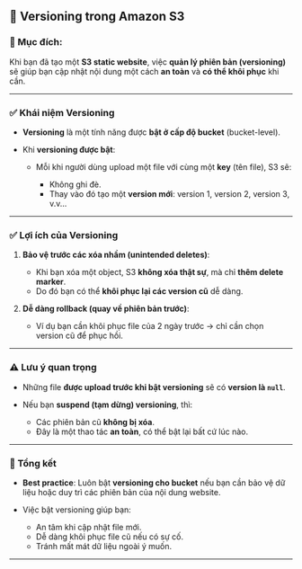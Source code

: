 ## 🔄 **Versioning trong Amazon S3**

### 🎯 Mục đích:

Khi bạn đã tạo một **S3 static website**, việc **quản lý phiên bản (versioning)** sẽ giúp bạn cập nhật nội dung một cách **an toàn** và **có thể khôi phục** khi cần.

---

### ✅ Khái niệm Versioning

* **Versioning** là một tính năng được **bật ở cấp độ bucket** (bucket-level).
* Khi **versioning được bật**:

  * Mỗi khi người dùng upload một file với cùng một **key** (tên file), S3 sẽ:

    * Không ghi đè.
    * Thay vào đó tạo một **version mới**: version 1, version 2, version 3, v.v...

---

### ✅ Lợi ích của Versioning

1. **Bảo vệ trước các xóa nhầm (unintended deletes)**:

   * Khi bạn xóa một object, S3 **không xóa thật sự**, mà chỉ **thêm delete marker**.
   * Do đó bạn có thể **khôi phục lại các version cũ** dễ dàng.

2. **Dễ dàng rollback (quay về phiên bản trước)**:

   * Ví dụ bạn cần khôi phục file của 2 ngày trước → chỉ cần chọn version cũ để phục hồi.

---

### ⚠️ Lưu ý quan trọng

* Những file **được upload trước khi bật versioning** sẽ có **version là `null`**.
* Nếu bạn **suspend (tạm dừng) versioning**, thì:

  * Các phiên bản cũ **không bị xóa**.
  * Đây là một thao tác **an toàn**, có thể bật lại bất cứ lúc nào.

---

### 📌 Tổng kết

* **Best practice**: Luôn bật **versioning cho bucket** nếu bạn cần bảo vệ dữ liệu hoặc duy trì các phiên bản của nội dung website.
* Việc bật versioning giúp bạn:

  * An tâm khi cập nhật file mới.
  * Dễ dàng khôi phục file cũ nếu có sự cố.
  * Tránh mất mát dữ liệu ngoài ý muốn.

---
